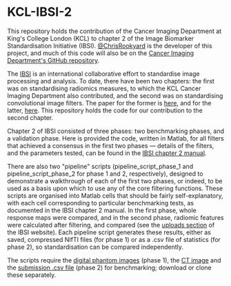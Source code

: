 # KCL-IBSI-2
This repository holds the contribution of the Cancer Imaging Department at King's College London (KCL) to chapter 2 of the Image Biomarker Standardisation Initiative (IBSI). [@ChrisRookyard](https://github.com/ChrisRookyard) is the developer of this project, and much of this code will also be on the [Cancer Imaging Department's GitHub repository](https://github.com/CancerImagingKCL).

The [IBSI](https://theibsi.github.io/) is an international collaborative effort to standardise image processing and analysis. To date, there have been two chapters: the first was on standardising radiomics measures, to which the KCL Cancer Imaging Department also contributed, and the second was on standardising convolutional image filters. The paper for the former is [here](https://doi.org/10.1148/radiol.2020191145), and for the latter, [here](https://doi.org/10.1148/radiol.231319). This repository holds the code for our contribution to the second chapter. 

Chapter 2 of IBSI consisted of three phases: two benchmarking phases, and a validation phase. Here is provided the code, written in Matlab, for all filters that achieved a consensus in the first two phases — details of the filters, and the parameters tested, can be found in the [IBSI chapter 2 manual](https://theibsi.github.io/documentation/). 

There are also two "pipeline" scripts (pipeline_script_phase_1 and pipeline_script_phase_2 for phase 1 and 2, respectively), designed to demonstrate a walkthrough of each of the first two phases, or indeed, to be used as a basis upon which to use any of the core filtering functions. These scripts are organised into Matlab cells that should be fairly self-explanatory, with each cell corresponding to particular benchmarking tests, as documented in the IBSI chapter 2 manual. In the first phase, whole response maps were compared, and in the second phase, radiomic features were calculated after filtering, and compared (see the [uploads section](https://theibsi.github.io/uploads/) of the IBSI website). Each pipeline script generates these results, either as saved, compressed NIfTI files (for phase 1) or as a .csv file of statistics (for phase 2), so standardisation can be compared independently. 

The scripts require the [digital phantom images](https://github.com/theibsi/data_sets/tree/master/ibsi_2_digital_phantom) (phase 1), the [CT image](https://github.com/theibsi/data_sets/tree/master/ibsi_2_ct_radiomics_phantom) and the [submission .csv file](https://ibsi.radiomics.hevs.ch/assets/IBSI-2-Phase2-Submission-Template.csv) (phase 2) for benchmarking; download or clone these separately. 
